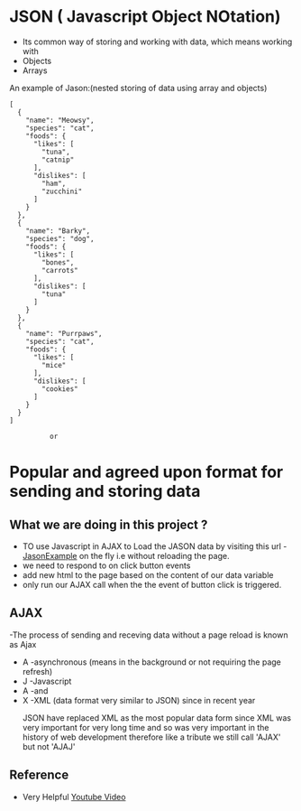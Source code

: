# JSON ( Javascript Object NOtation)
- Its common way of storing and working with data, which means working with
- Objects
- Arrays

An example of Jason:(nested storing of data using array and objects)
```
[
  {
    "name": "Meowsy",
    "species": "cat",
    "foods": {
      "likes": [
        "tuna",
        "catnip"
      ],
      "dislikes": [
        "ham",
        "zucchini"
      ]
    }
  },
  {
    "name": "Barky",
    "species": "dog",
    "foods": {
      "likes": [
        "bones",
        "carrots"
      ],
      "dislikes": [
        "tuna"
      ]
    }
  },
  {
    "name": "Purrpaws",
    "species": "cat",
    "foods": {
      "likes": [
        "mice"
      ],
      "dislikes": [
        "cookies"
      ]
    }
  }
]
  ```
              or

# Popular and agreed upon format for sending and storing data

## What we are doing in this project ?
- TO use Javascript in AJAX to Load the JASON data by visiting this url -
[JasonExample](https://learnwebcode.github.io/json-example/animals-1.json) on the fly i.e without reloading the page.
- we need to respond to on click button events
- add new html to the page based on the content of our data variable
- only run our AJAX call when the the event of button click is triggered.

## AJAX
 -The process of sending and receving data without a page reload is known as Ajax

- A -asynchronous (means in the background or not requiring the page refresh)
- J -Javascript
- A -and
- X -XML (data format very similar to JSON) since in recent year <P>JSON have replaced XML as the most popular data form since XML was very important for very long time and so was very important in the history of web development therefore like a tribute we still call 'AJAX' but not 'AJAJ' </P>

## Reference
- Very Helpful
[Youtube Video](https://www.youtube.com/watch?v=rJesac0_Ftw)
